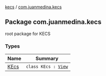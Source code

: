 [kecs](../index.md) / [com.juanmedina.kecs](./index.md)

## Package com.juanmedina.kecs

root package for KECS

### Types

| Name | Summary |
|---|---|
| [KEcs](-k-ecs/index.md) | `class KEcs : `[`View`](../com.juanmedina.kecs.entity/-view/index.md) |
